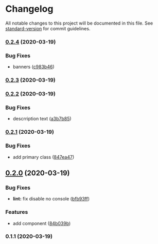 # Changelog

All notable changes to this project will be documented in this file. See [standard-version](https://github.com/conventional-changelog/standard-version) for commit guidelines.

### [0.2.4](https://github.com/Controlla/vm-currency/compare/v0.2.3...v0.2.4) (2020-03-19)


### Bug Fixes

* banners ([c983b46](https://github.com/Controlla/vm-currency/commit/c983b46))



### [0.2.3](https://github.com/Controlla/vm-currency/compare/v0.2.2...v0.2.3) (2020-03-19)



### [0.2.2](https://github.com/Controlla/vm-currency/compare/v0.2.1...v0.2.2) (2020-03-19)


### Bug Fixes

* descrription text ([a3b7b85](https://github.com/Controlla/vm-currency/commit/a3b7b85))



### [0.2.1](https://github.com/Controlla/vm-currency/compare/v0.2.0...v0.2.1) (2020-03-19)


### Bug Fixes

* add primary class ([847ea47](https://github.com/Controlla/vm-currency/commit/847ea47))



## [0.2.0](https://github.com/Controlla/vm-currency/compare/v0.1.1...v0.2.0) (2020-03-19)


### Bug Fixes

* **lint:** fix disable no console ([bfb93ff](https://github.com/Controlla/vm-currency/commit/bfb93ff))


### Features

* add component ([84b039b](https://github.com/Controlla/vm-currency/commit/84b039b))



### 0.1.1 (2020-03-19)

